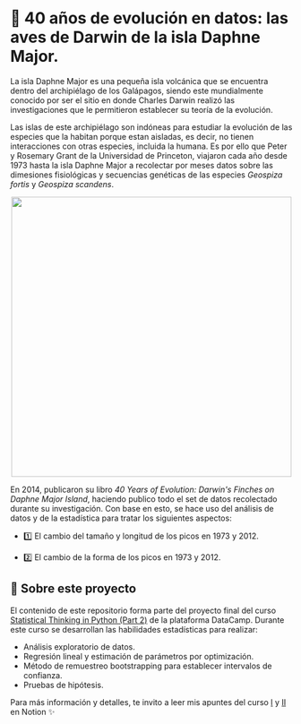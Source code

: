 # 🧬 40 años de evolución en datos: las aves de Darwin de la isla Daphne Major. 

La isla Daphne Major es una pequeña isla volcánica que se encuentra dentro del archipiélago de los Galápagos, siendo este mundialmente conocido por ser el sitio en donde Charles Darwin realizó las investigaciones que le permitieron establecer su teoría de la evolución. 

Las islas de este archipiélago son indóneas para estudiar la evolución de las especies que la habitan porque estan aisladas, es decir, no tienen interacciones con otras especies, incluida la humana. Es por ello que Peter y Rosemary Grant de la Universidad de Princeton, viajaron cada año desde 1973 hasta la isla Daphne Major a recolectar por meses datos sobre las dimesiones fisiológicas y secuencias genéticas de las especies *Geospiza fortis* y *Geospiza scandens*. 

<p align="center">
  <img width="500" src="https://www.notion.so/image/https%3A%2F%2Fs3-us-west-2.amazonaws.com%2Fsecure.notion-static.com%2F03dc9ea0-54f9-441e-b28c-f553dd23cf02%2FUntitled.png?table=block&id=c63d057e-9d83-4717-a574-44dfb0b4fde7&width=2130&userId=5d54f20c-b387-4e7e-b2a5-d88e235ada88&cache=v2">
</p>

En 2014, publicaron su libro *40 Years of Evolution: Darwin's Finches on Daphne Major Island*, haciendo publico todo el set de datos recolectado durante su investigación. Con base en esto, se hace uso del análisis de datos y de la estadística para tratar los siguientes aspectos:

- 1️⃣ El cambio del tamaño y longitud de los picos en 1973 y 2012.

- 2️⃣ El cambio de la forma de los picos en 1973 y 2012.

## 🌟 Sobre este proyecto

El contenido de este repositorio forma parte del proyecto final del curso [Statistical Thinking in Python (Part 2)](https://www.datacamp.com/courses/statistical-thinking-in-python-part-2) de la plataforma DataCamp. Durante este curso se desarrollan las habilidades estadísticas para realizar: 

- Análisis exploratorio de datos.
- Regresión lineal y estimación de parámetros por optimización.
- Método de remuestreo bootstrapping para establecer intervalos de confianza. 
- Pruebas de hipótesis.

Para más información y detalles, te invito a leer mis apuntes del curso [I](https://www.notion.so/mariajosemv/Statistical-Thinking-Part-1-c94cde6c3c9b4432bc114c125be20cf0) y [II](https://www.notion.so/mariajosemv/Statistical-Thinking-Part-2-78064b9928fb45ec9268894cb9d1e6bf) en Notion ✨
